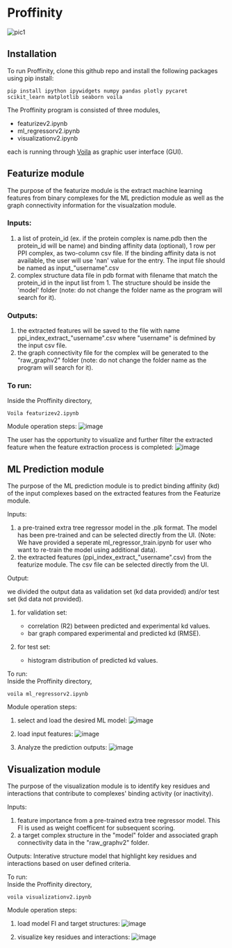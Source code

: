 # Proffinity

![pic1](https://github.com/user-attachments/assets/af65266b-2f05-404b-b86e-57aa0b2943f3)


## Installation

To run Proffinity, clone this github repo and install the following packages using pip install:
````
pip install ipython ipywidgets numpy pandas plotly pycaret scikit_learn matplotlib seaborn voila
````
The Proffinity program is consisted of three modules, 
- featurizev2.ipynb
- ml_regressorv2.ipynb
- visualizationv2.ipynb

each is running through [Voila](https://voila.readthedocs.io/en/stable/) as graphic user interface (GUI). 

## Featurize module

The purpose of the featurize module is the extract machine learning features from binary complexes for the ML prediction module as well as the graph connectivity information for the visualzation module.

### Inputs:
1. a list of protein_id (ex. if the protein complex is name.pdb then the protein_id will be name) and binding affinity data (optional), 1 row per PPI complex, as two-column csv file. If the binding affinity data is not available, the user will use 'nan' value for the entry. The input file should be named as
   input_"username".csv
3. complex structure data file in pdb format with filename that match the protein_id in the input list from 1. The structure should be inside the 'model' folder (note: do not change the folder name as the program will search for it).   

### Outputs:
1. the extracted features will be saved to the file with name ppi_index_extract_"username".csv where "username" is defmined by the input csv file.
2. the graph connectivity file for the complex will be generated to the "raw_graphv2" folder (note: do not change the folder name as the program will search for it).

### To run:
Inside the Proffinity directory,

````
Voila featurizev2.ipynb
````

Module operation steps: 
![image](https://github.com/user-attachments/assets/d02e995c-9f38-47fa-9532-065c6e0b687f)

The user has the opportunity to visualize and further filter the extracted feature when the feature extraction process is completed:
![image](https://github.com/user-attachments/assets/60490145-fda4-400c-b2a7-9b7804b69e5a)

## ML Prediction module

The purpose of the ML prediction module is to predict binding affinity (kd) of the input complexes based on the extracted features from the Featurize module.

Inputs:
1. a pre-trained extra tree regressor model in the .plk format. The model has been pre-trained and can be selected directly from the UI. (Note: We have provided a seperate ml_regressor_train.ipynb for user who want to re-train the model using additional data).
2. the extracted features (ppi_index_extract_"username".csv) from the featurize module. The csv file can be selected directly from the UI.

Output:

we divided the output data as validation set (kd data provided) and/or test set (kd data not provided).

1. for validation set:
   - correlation (R2) between predicted and experimental kd values.
   - bar graph compared experimental and predicted kd (RMSE).    

2. for test set:
   - histogram distribution of predicted kd values.

To run:  
Inside the Proffinity directory,

````
voila ml_regressorv2.ipynb
````

Module operation steps:

1. select and load the desired ML model:
![image](https://github.com/user-attachments/assets/a9597fe2-c61e-4f99-ba0a-1902a2ade10b)

2. load input features:
![image](https://github.com/user-attachments/assets/8ab62342-6680-463f-8ce3-e3093985e6b7)

3. Analyze the prediction outputs:
![image](https://github.com/user-attachments/assets/b5b6556e-f26a-4480-8ca0-178b70bc1017)

## Visualization module

The purpose of the visualization module is to identify key residues and interactions that contribute to complexes' binding activity (or inactivity).

Inputs:
1. feature importance from a pre-trained extra tree regressor model. This FI is used as weight coefficent for subsequent scoring.
2. a target complex structure in the "model" folder and associated graph connectivity data in the "raw_graphv2" folder.

Outputs:
Interative structure model that highlight key residues and interactions based on user defined criteria. 

To run:  
Inside the Proffinity directory,

````
voila visualizationv2.ipynb
````
Module operation steps:
1. load model FI and target structures:
![image](https://github.com/user-attachments/assets/657a28b5-e241-4bd8-ad12-bd598bc23c1b)


2. visualize key residues and interactions:
![image](https://github.com/user-attachments/assets/884ed8cc-8585-492b-bbfa-b6811ee75992)




